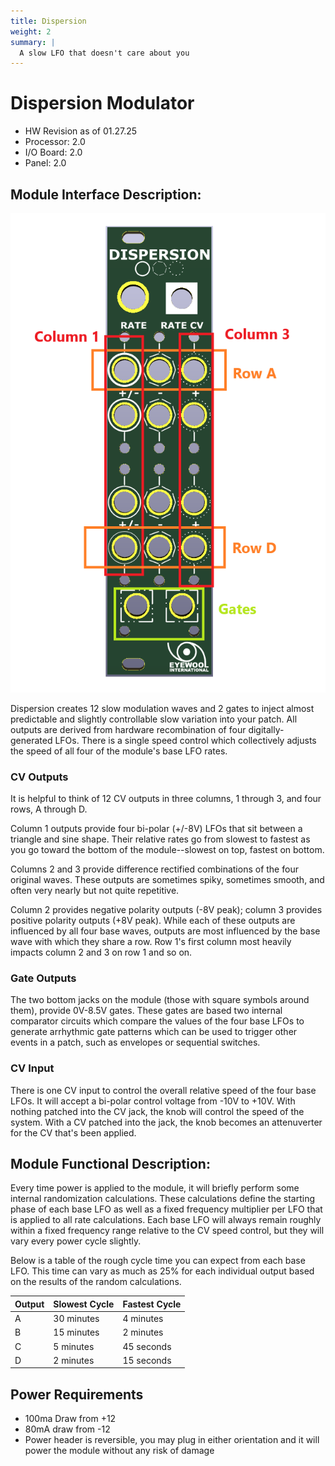 ```yaml
---
title: Dispersion
weight: 2
summary: |
  A slow LFO that doesn't care about you
---
```


# Dispersion Modulator
- HW Revision as of 01.27.25
- Processor: 2.0
- I/O Board: 2.0
- Panel: 2.0 

## Module Interface Description: 
<img src="./dispersionPanel.png">

Dispersion creates 12 slow modulation waves and 2 gates to inject almost predictable and slightly controllable slow variation into your patch. All outputs are derived from hardware recombination of four digitally-generated LFOs. There is a single speed control which collectively adjusts the speed of all four of the module's base LFO rates. 

### CV Outputs
It is helpful to think of 12 CV outputs in three columns, 1 through 3, and four rows, A through D. 

Column 1 outputs provide four bi-polar (+/-8V) LFOs that sit between a triangle and sine shape. Their relative rates go from slowest to fastest  as you go toward the bottom of the module--slowest on top, fastest on bottom. 

Columns 2 and 3 provide difference rectified combinations of the four original waves. These outputs are sometimes spiky, sometimes smooth, and often very nearly but not quite repetitive. 

Column 2 provides negative polarity outputs (-8V peak); column 3 provides positive polarity outputs (+8V peak). While each of these outputs are influenced by all four base waves, outputs are most influenced by the base wave with which they share a row. Row 1's first column most heavily impacts column 2 and 3 on row 1 and so on. 

### Gate Outputs
The two bottom jacks on the module (those with square symbols around them), provide 0V-8.5V gates. These gates are based two internal comparator circuits which compare the values of the four base LFOs to generate arrhythmic gate patterns which can be used to trigger other events in a patch, such as envelopes or sequential switches. 

### CV Input
There is one CV input to control the overall relative speed of the four base LFOs. It will accept a bi-polar control voltage from -10V to +10V. With nothing patched into the CV jack, the knob will control the speed of the system. With a CV patched into the jack, the knob becomes an attenuverter for the CV that's been applied. 

## Module Functional Description: 
Every time power is applied to the module, it will briefly perform some internal randomization calculations. These calculations define the starting phase of each base LFO as well as a fixed frequency multiplier per LFO that is applied to all rate calculations. Each base LFO will always remain roughly within a fixed frequency range relative to the CV speed control, but they will vary every power cycle slightly. 

Below is a table of the rough cycle time you can expect from each base LFO. This time can vary as much as 25% for each individual output based on the results of the random calculations. 

| Output | Slowest Cycle | Fastest Cycle |
| ------ | ------------- | ------------- |
| A      | 30 minutes    | 4 minutes     |
| B      | 15 minutes    | 2 minutes     |
| C      | 5 minutes     | 45 seconds    |
| D      | 2 minutes     | 15 seconds    |

## Power Requirements
- 100ma Draw from +12
- 80mA draw from -12
- Power header is reversible, you may plug in either orientation and it will power the module without any risk of damage
